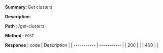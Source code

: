 **Summary**: Get clusters

**Description**:

**Path** : /get-clusters

**Method** : `POST`

**Response**
| code      | Description |
| ----------- | ----------- |
|  200   |       |
|  400   |       |

